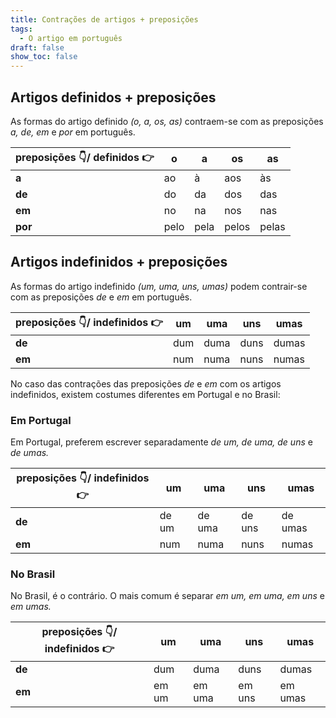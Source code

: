```yaml
---
title: Contrações de artigos + preposições
tags:
  - O artigo em português
draft: false
show_toc: false
---
```

## Artigos definidos + preposições
As formas do artigo definido *(o, a, os, as)* contraem-se com as preposições *a, de, em* e *por* em português.

| preposições 👇/ definidos 👉  | o    | a    | os    | as    |
| -------------------------      | ---- | ---- | ----- | ----- |
| **a**                          | ao   | à    | aos   | às    |
| **de**                         | do   | da   | dos   | das   |
| **em**                         | no   | na   | nos   | nas   |
| **por**                        | pelo | pela | pelos | pelas |


## Artigos indefinidos + preposições
As formas do artigo indefinido *(um, uma, uns, umas)* podem contrair-se com as preposições *de* e *em* em português.

| preposições 👇/ indefinidos 👉  | um   | uma   | uns   | umas  |
| ---------------------------      | ---- | ----  | ----- | ----- |
| **de**                           | dum  | duma  | duns  | dumas |
| **em**                           | num  | numa  | nuns  | numas |

No caso das contrações das preposições *de* e *em* com os artigos indefinidos, existem costumes diferentes em Portugal e no Brasil: 

### Em Portugal
Em Portugal, preferem escrever separadamente *de um, de uma, de uns* e *de umas.*

| preposições 👇/ indefinidos 👉 | um    | uma   | uns   | umas   |
| ---------------------------     | ----  | ----  | ----- | -----  |
| **de**                          | de um | de uma| de uns| de umas|
| **em**                          | num   | numa  | nuns  | numas  |

### No Brasil
No Brasil, é o contrário. O mais comum é separar *em um, em uma, em uns* e *em umas.*

| preposições 👇/ indefinidos 👉 | um    | uma   | uns   | umas   |
| ---------------------------     | ----  | ----  | ----- | -----  |
| **de**                          | dum   | duma  | duns  | dumas  |
| **em**                          | em um | em uma| em uns| em umas|
